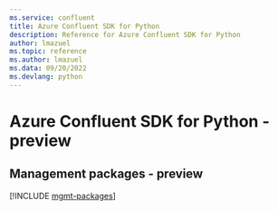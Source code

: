 ```yaml
---
ms.service: confluent
title: Azure Confluent SDK for Python
description: Reference for Azure Confluent SDK for Python
author: lmazuel
ms.topic: reference
ms.author: lmazuel
ms.data: 09/20/2022
ms.devlang: python
---
```

# Azure Confluent SDK for Python - preview

## Management packages - preview
[!INCLUDE [mgmt-packages](confluent-mgmt-index.md)]